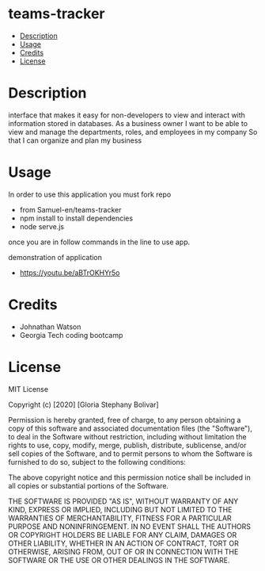 # teams-tracker

* [Description](#What)
* [Usage](Directions)
* [Credits](#Picture)
* [License](#license)


# Description

interface that makes it easy for non-developers to view and interact with information stored in databases.
As a business owner
I want to be able to view and manage the departments, roles, and employees in my company
So that I can organize and plan my business

# Usage 

In order to use this application you must fork repo 

* from Samuel-en/teams-tracker
* npm install to install dependencies 
* node serve.js 

once you are in follow commands in the line to use app.

demonstration of application 

* https://youtu.be/aBTrOKHYr5o

# Credits

* Johnathan Watson 
* Georgia Tech coding bootcamp 

# License 

MIT License

Copyright (c) [2020] [Gloria Stephany Bolivar]

Permission is hereby granted, free of charge, to any person obtaining a copy of this software and associated documentation files (the "Software"), to deal in the Software without restriction, including without limitation the rights to use, copy, modify, merge, publish, distribute, sublicense, and/or sell copies of the Software, and to permit persons to whom the Software is furnished to do so, subject to the following conditions:

The above copyright notice and this permission notice shall be included in all copies or substantial portions of the Software.

THE SOFTWARE IS PROVIDED "AS IS", WITHOUT WARRANTY OF ANY KIND, EXPRESS OR IMPLIED, INCLUDING BUT NOT LIMITED TO THE WARRANTIES OF MERCHANTABILITY, FITNESS FOR A PARTICULAR PURPOSE AND NONINFRINGEMENT. IN NO EVENT SHALL THE AUTHORS OR COPYRIGHT HOLDERS BE LIABLE FOR ANY CLAIM, DAMAGES OR OTHER LIABILITY, WHETHER IN AN ACTION OF CONTRACT, TORT OR OTHERWISE, ARISING FROM, OUT OF OR IN CONNECTION WITH THE SOFTWARE OR THE USE OR OTHER DEALINGS IN THE SOFTWARE.

